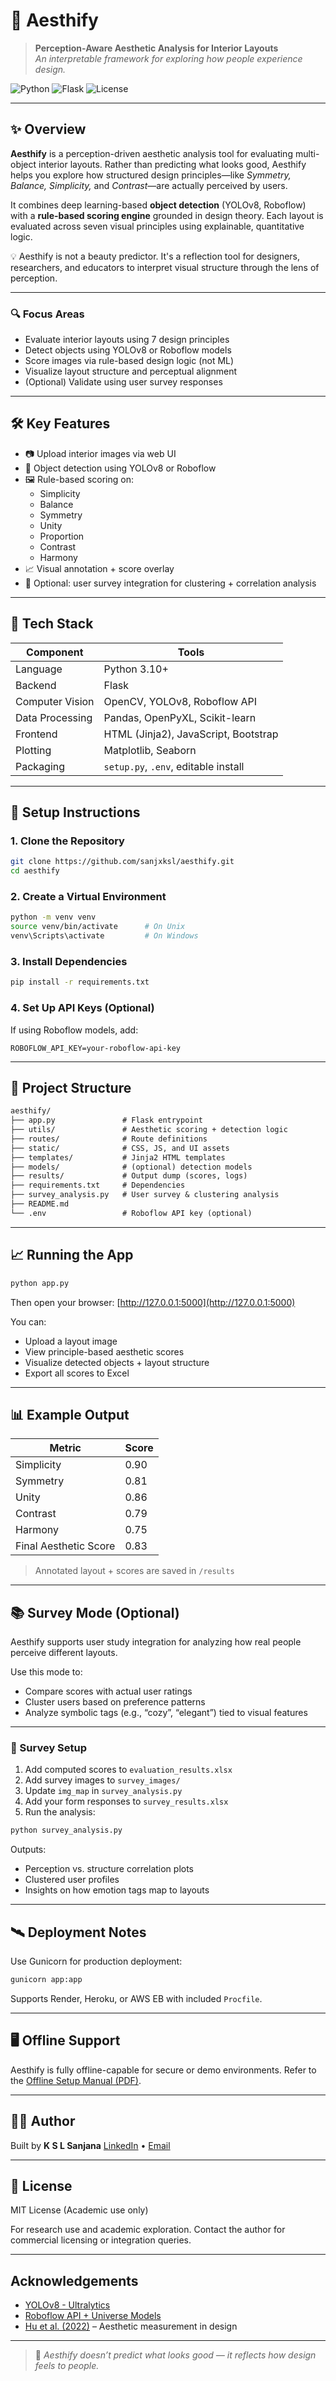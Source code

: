 # 🎨 Aesthify

> **Perception-Aware Aesthetic Analysis for Interior Layouts**  
> *An interpretable framework for exploring how people experience design.*

![Python](https://img.shields.io/badge/Python-3.10+-blue.svg)
![Flask](https://img.shields.io/badge/Flask-Framework-red.svg)
![License](https://img.shields.io/badge/License-MIT-green.svg)

---

## ✨ Overview

**Aesthify** is a perception-driven aesthetic analysis tool for evaluating multi-object interior layouts. Rather than predicting what looks good, Aesthify helps you explore how structured design principles—like *Symmetry, Balance, Simplicity,* and *Contrast*—are actually perceived by users.

It combines deep learning-based **object detection** (YOLOv8, Roboflow) with a **rule-based scoring engine** grounded in design theory. Each layout is evaluated across seven visual principles using explainable, quantitative logic.

💡 Aesthify is not a beauty predictor. It's a reflection tool for designers, researchers, and educators to interpret visual structure through the lens of perception.

---

### 🔍 Focus Areas

- Evaluate interior layouts using 7 design principles
- Detect objects using YOLOv8 or Roboflow models
- Score images via rule-based design logic (not ML)
- Visualize layout structure and perceptual alignment
- (Optional) Validate using user survey responses

---

## 🛠️ Key Features

- 📷 Upload interior images via web UI  
- 🧠 Object detection using YOLOv8 or Roboflow  
- 🖼️ Rule-based scoring on:
  - Simplicity
  - Balance
  - Symmetry
  - Unity
  - Proportion
  - Contrast
  - Harmony
- 📈 Visual annotation + score overlay  
- 🧪 Optional: user survey integration for clustering + correlation analysis

---

## 🧪 Tech Stack

| Component        | Tools                                 |
|------------------|----------------------------------------|
| Language         | Python 3.10+                           |
| Backend          | Flask                                  |
| Computer Vision  | OpenCV, YOLOv8, Roboflow API           |
| Data Processing  | Pandas, OpenPyXL, Scikit-learn         |
| Frontend         | HTML (Jinja2), JavaScript, Bootstrap   |
| Plotting         | Matplotlib, Seaborn                    |
| Packaging        | `setup.py`, `.env`, editable install   |

---

## 🚀 Setup Instructions

### 1. Clone the Repository

```bash
git clone https://github.com/sanjxksl/aesthify.git
cd aesthify
````

### 2. Create a Virtual Environment

```bash
python -m venv venv
source venv/bin/activate      # On Unix
venv\Scripts\activate         # On Windows
```

### 3. Install Dependencies

```bash
pip install -r requirements.txt
```

### 4. Set Up API Keys (Optional)

If using Roboflow models, add:

```env
ROBOFLOW_API_KEY=your-roboflow-api-key
```

---

## 📂 Project Structure

```txt
aesthify/
├── app.py               # Flask entrypoint
├── utils/               # Aesthetic scoring + detection logic
├── routes/              # Route definitions
├── static/              # CSS, JS, and UI assets
├── templates/           # Jinja2 HTML templates
├── models/              # (optional) detection models
├── results/             # Output dump (scores, logs)
├── requirements.txt     # Dependencies
├── survey_analysis.py   # User survey & clustering analysis
├── README.md
└── .env                 # Roboflow API key (optional)
```

---

## 📈 Running the App

```bash
python app.py
```

Then open your browser:
[http://127.0.0.1:5000](http://127.0.0.1:5000)

You can:

* Upload a layout image
* View principle-based aesthetic scores
* Visualize detected objects + layout structure
* Export all scores to Excel

---

## 📊 Example Output

| Metric                | Score |
| --------------------- | ----- |
| Simplicity            | 0.90  |
| Symmetry              | 0.81  |
| Unity                 | 0.86  |
| Contrast              | 0.79  |
| Harmony               | 0.75  |
| Final Aesthetic Score | 0.83  |

> Annotated layout + scores are saved in `/results`

---

## 📚 Survey Mode (Optional)

Aesthify supports user study integration for analyzing how real people perceive different layouts.

Use this mode to:

* Compare scores with actual user ratings
* Cluster users based on preference patterns
* Analyze symbolic tags (e.g., “cozy”, “elegant”) tied to visual features

---

### 📝 Survey Setup

1. Add computed scores to `evaluation_results.xlsx`
2. Add survey images to `survey_images/`
3. Update `img_map` in `survey_analysis.py`
4. Add your form responses to `survey_results.xlsx`
5. Run the analysis:

```bash
python survey_analysis.py
```

Outputs:

* Perception vs. structure correlation plots
* Clustered user profiles
* Insights on how emotion tags map to layouts

---

## 🛰️ Deployment Notes

Use Gunicorn for production deployment:

```bash
gunicorn app:app
```

Supports Render, Heroku, or AWS EB with included `Procfile`.

---

## 🖥️ Offline Support

Aesthify is fully offline-capable for secure or demo environments.
Refer to the [Offline Setup Manual (PDF)](Aesthify_Full_Offline_Setup_and_Operation_Manual.pdf).

---

## 👩‍🎓 Author

Built by **K S L Sanjana**
[LinkedIn](https://linkedin.com/in/sanjanaksl) • [Email](mailto:sanjxksl@gmail.com)

---

## 📄 License

MIT License (Academic use only)

For research use and academic exploration.
Contact the author for commercial licensing or integration queries.

---

## Acknowledgements

* [YOLOv8 - Ultralytics](https://github.com/ultralytics/ultralytics)
* [Roboflow API + Universe Models](https://roboflow.com/)
* [Hu et al. (2022)](https://doi.org/10.1016/j.aei.2022.101644) – Aesthetic measurement in design

---

> 💬 *Aesthify doesn’t predict what looks good — it reflects how design feels to people.*
